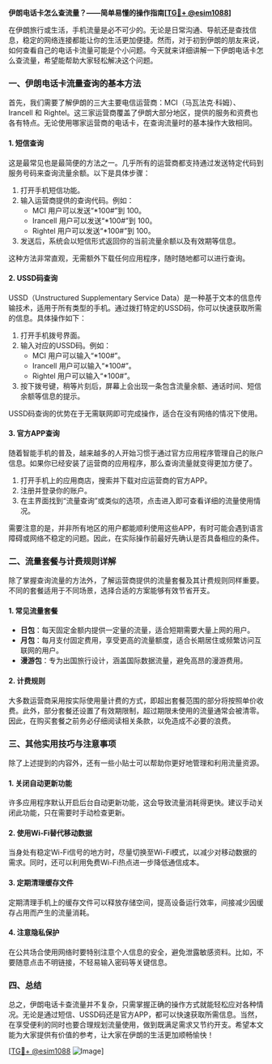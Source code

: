 **伊朗电话卡怎么查流量？——简单易懂的操作指南[[TG💪+ @esim1088](https://t.me/s/esim1088)]**

在伊朗旅行或生活，手机流量是必不可少的。无论是日常沟通、导航还是查找信息，稳定的网络连接都能让你的生活更加便捷。然而，对于初到伊朗的朋友来说，如何查看自己的电话卡流量可能是个小问题。今天就来详细讲解一下伊朗电话卡怎么查流量，希望能帮助大家轻松解决这个问题。

### 一、伊朗电话卡流量查询的基本方法

首先，我们需要了解伊朗的三大主要电信运营商：MCI（马瓦法克·科姆）、Irancell 和 Rightel。这三家运营商覆盖了伊朗大部分地区，提供的服务和资费也各有特点。无论使用哪家运营商的电话卡，在查询流量时的基本操作大致相同。

#### 1. 短信查询
这是最常见也是最简便的方法之一。几乎所有的运营商都支持通过发送特定代码到服务号码来查询流量余额。以下是具体步骤：

1. 打开手机短信功能。
2. 输入运营商提供的查询代码。例如：
   - MCI 用户可以发送“*100#”到 100。
   - Irancell 用户可以发送“*100#”到 100。
   - Rightel 用户可以发送“*100#”到 100。
3. 发送后，系统会以短信形式返回你的当前流量余额以及有效期等信息。

这种方法非常直观，无需额外下载任何应用程序，随时随地都可以进行查询。

#### 2. USSD码查询
USSD（Unstructured Supplementary Service Data）是一种基于文本的信息传输技术，适用于所有类型的手机。通过拨打特定的USSD码，你可以快速获取所需的信息。具体操作如下：

1. 打开手机拨号界面。
2. 输入对应的USSD码。例如：
   - MCI 用户可以输入“*100#”。
   - Irancell 用户可以输入“*100#”。
   - Rightel 用户可以输入“*100#”。
3. 按下拨号键，稍等片刻后，屏幕上会出现一条包含流量余额、通话时间、短信余额等信息的提示。

USSD码查询的优势在于无需联网即可完成操作，适合在没有网络的情况下使用。

#### 3. 官方APP查询
随着智能手机的普及，越来越多的人开始习惯于通过官方应用程序管理自己的账户信息。如果你已经安装了运营商的应用程序，那么查询流量就变得更加方便了。

1. 打开手机上的应用商店，搜索并下载对应运营商的官方APP。
2. 注册并登录你的账户。
3. 在主界面找到“流量查询”或类似的选项，点击进入即可查看详细的流量使用情况。

需要注意的是，并非所有地区的用户都能顺利使用这些APP，有时可能会遇到语言障碍或网络不稳定的问题。因此，在实际操作前最好先确认是否具备相应的条件。

### 二、流量套餐与计费规则详解

除了掌握查询流量的方法外，了解运营商提供的流量套餐及其计费规则同样重要。不同的套餐适用于不同场景，选择合适的方案能够有效节省开支。

#### 1. 常见流量套餐
- **日包**：每天固定金额内提供一定量的流量，适合短期需要大量上网的用户。
- **月包**：每月支付固定费用，享受更高的流量额度，适合长期居住或频繁访问互联网的用户。
- **漫游包**：专为出国旅行设计，涵盖国际数据流量，避免高昂的漫游费用。

#### 2. 计费规则
大多数运营商采用按实际使用量计费的方式，即超出套餐范围的部分将按照单价收费。此外，部分套餐还设置了有效期限制，超过期限未使用的流量通常会被清零。因此，在购买套餐之前务必仔细阅读相关条款，以免造成不必要的浪费。

### 三、其他实用技巧与注意事项

除了上述提到的内容外，还有一些小贴士可以帮助你更好地管理和利用流量资源。

#### 1. 关闭自动更新功能
许多应用程序默认开启后台自动更新功能，这会导致流量消耗得更快。建议手动关闭此功能，只在需要时手动检查更新。

#### 2. 使用Wi-Fi替代移动数据
当身处有稳定Wi-Fi信号的地方时，尽量切换至Wi-Fi模式，以减少对移动数据的需求。同时，还可以利用免费Wi-Fi热点进一步降低通信成本。

#### 3. 定期清理缓存文件
定期清理手机上的缓存文件可以释放存储空间，提高设备运行效率，间接减少因缓存占用而产生的流量消耗。

#### 4. 注意隐私保护
在公共场合使用网络时要特别注意个人信息的安全，避免泄露敏感资料。比如，不要随意点击不明链接，不轻易输入密码等关键信息。

### 四、总结

总之，伊朗电话卡查流量并不复杂，只需掌握正确的操作方式就能轻松应对各种情况。无论是通过短信、USSD码还是官方APP，都可以快速获取所需信息。当然，在享受便利的同时也要合理规划流量使用，做到既满足需求又节约开支。希望本文能为大家提供有价值的参考，让大家在伊朗的生活更加顺畅愉快！

[[TG💪+ @esim1088](https://t.me/s/esim1088) ![Image](https://i.postimg.cc/4NQfJmqS/Snipaste-2025-05-13-00-14-12.png)]